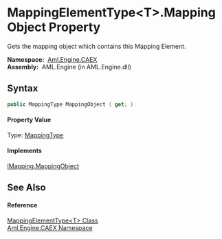MappingElementType&lt;T>.MappingObject Property
===============================================
Gets the mapping object which contains this Mapping Element.

  **Namespace:**  [Aml.Engine.CAEX][1]  
  **Assembly:**  AML.Engine (in AML.Engine.dll)

Syntax
------

```csharp
public MappingType MappingObject { get; }
```

#### Property Value
Type: [MappingType][2]
#### Implements
[IMapping.MappingObject][3]  


See Also
--------

#### Reference
[MappingElementType&lt;T> Class][4]  
[Aml.Engine.CAEX Namespace][1]  

[1]: ../README.md
[2]: ../MappingType/README.md
[3]: ../IMapping/MappingObject.md
[4]: README.md
[5]: https://www.automationml.org
[6]: ../../icons/logoShade.png